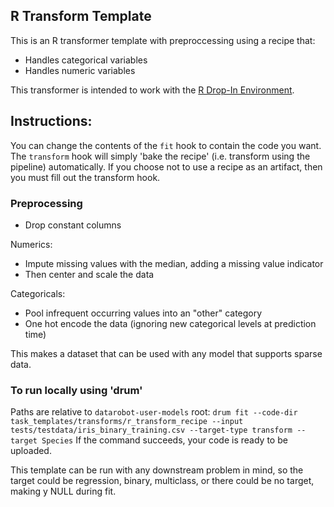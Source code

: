 ## R Transform Template

This is an R transformer template with preproccessing using a recipe that:
- Handles categorical variables
- Handles numeric variables

This transformer is intended to work with the [R Drop-In Environment](../../../public_dropin_environments/r_lang/).

## Instructions:
You can change the contents of the `fit` hook to contain the code you want. The `transform` hook will simply 'bake the recipe'
(i.e. transform using the pipeline) automatically. If you choose not to use a recipe as an artifact, then you must fill out the
transform hook.


### Preprocessing
- Drop constant columns

Numerics:
- Impute missing values with the median, adding a missing value indicator
- Then center and scale the data

Categoricals:
- Pool infrequent occurring values into an "other" category
- One hot encode the data (ignoring new categorical levels at prediction time)

This makes a dataset that can be used with any model that supports sparse data.

### To run locally using 'drum'
Paths are relative to `datarobot-user-models` root:
`drum fit --code-dir task_templates/transforms/r_transform_recipe --input tests/testdata/iris_binary_training.csv --target-type transform --target Species`
If the command succeeds, your code is ready to be uploaded. 

This template can be run with any downstream problem in mind, so the target could be regression, binary, multiclass, or 
there could be no target, making y NULL during fit.
